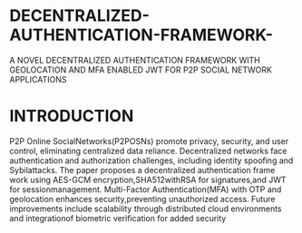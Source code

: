 # DECENTRALIZED-AUTHENTICATION-FRAMEWORK-
A NOVEL DECENTRALIZED AUTHENTICATION FRAMEWORK WITH GEOLOCATION AND MFA ENABLED JWT FOR P2P SOCIAL NETWORK APPLICATIONS

 # INTRODUCTION
 P2P Online SocialNetworks(P2POSNs) promote privacy,
 security, and user control, eliminating centralized data
 reliance.
 Decentralized networks face authentication and
 authorization challenges, including identity spoofing and
 Sybilattacks.
 The paper proposes a decentralized authentication
 frame work using AES-GCM encryption,SHA512withRSA for
 signatures,and JWT for sessionmanagement.
 Multi-Factor Authentication(MFA) with OTP and geolocation
 enhances security,preventing unauthorized access.
 Future improvements include scalability through distributed
 cloud environments and integrationof biometric verification
 for added security
